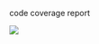 code coverage report

<img src="https://drive.google.com/file/d/159J5wLgJkE251AWpRSzBMv1CfTI5PaO1/view?usp=sharing" >

 
